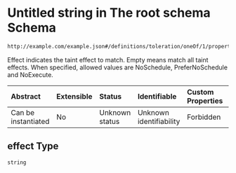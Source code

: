 # Untitled string in The root schema Schema

```txt
http://example.com/example.json#/definitions/toleration/oneOf/1/properties/effect
```

Effect indicates the taint effect to match. Empty means match all taint effects. When specified, allowed values are NoSchedule, PreferNoSchedule and NoExecute.

| Abstract            | Extensible | Status         | Identifiable            | Custom Properties | Additional Properties | Access Restrictions | Defined In                                                        |
| :------------------ | :--------- | :------------- | :---------------------- | :---------------- | :-------------------- | :------------------ | :---------------------------------------------------------------- |
| Can be instantiated | No         | Unknown status | Unknown identifiability | Forbidden         | Allowed               | none                | [values.schema.json\*](values.schema.json "open original schema") |

## effect Type

`string`
